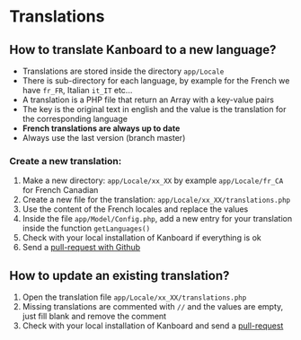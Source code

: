 Translations
============

How to translate Kanboard to a new language?
--------------------------------------------

- Translations are stored inside the directory `app/Locale`
- There is sub-directory for each language, by example for the French we have `fr_FR`, Italian `it_IT` etc...
- A translation is a PHP file that return an Array with a key-value pairs
- The key is the original text in english and the value is the translation for the corresponding language
- **French translations are always up to date**
- Always use the last version (branch master)

### Create a new translation:

1. Make a new directory: `app/Locale/xx_XX` by example `app/Locale/fr_CA` for French Canadian
2. Create a new file for the translation: `app/Locale/xx_XX/translations.php`
3. Use the content of the French locales and replace the values
4. Inside the file `app/Model/Config.php`, add a new entry for your translation inside the function `getLanguages()`
5. Check with your local installation of Kanboard if everything is ok
6. Send a [pull-request with Github](https://help.github.com/articles/using-pull-requests/)

How to update an existing translation?
--------------------------------------

1. Open the translation file `app/Locale/xx_XX/translations.php`
2. Missing translations are commented with `//` and the values are empty, just fill blank and remove the comment
3. Check with your local installation of Kanboard and send a [pull-request](https://help.github.com/articles/using-pull-requests/)
